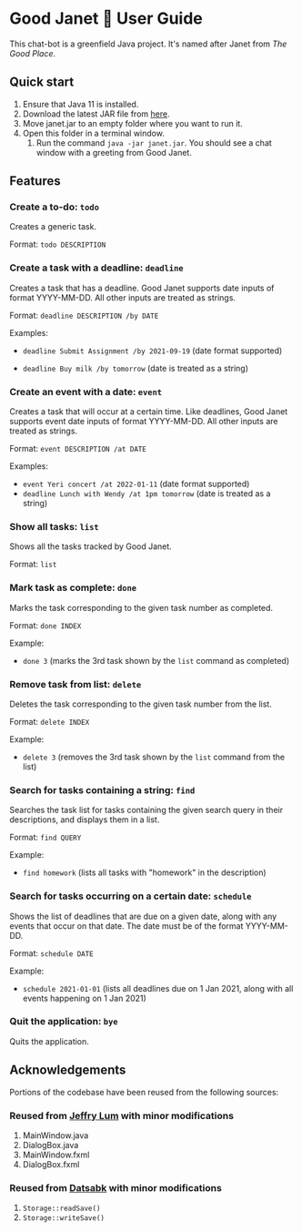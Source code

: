 # Good Janet :hugs: User Guide

This chat-bot is a greenfield Java project. It's named after Janet from _The Good Place_.



## Quick start

1. Ensure that Java 11 is installed.
2. Download the latest JAR file from [here](https://github.com/wpinrui/ip/releases).
3. Move janet.jar to an empty folder where you want to run it.
4. Open this folder in a terminal window.
   1. Run the command `java -jar janet.jar`. You should see a chat window with a greeting from Good Janet.



## Features 

### Create a to-do: `todo`

Creates a generic task.

Format: `todo DESCRIPTION`



### Create a task with a deadline: `deadline`

Creates a task that has a deadline. Good Janet supports date inputs of format YYYY-MM-DD. All other inputs are treated as strings.

Format: `deadline DESCRIPTION /by DATE`

Examples: 

- `deadline Submit Assignment /by 2021-09-19` (date format supported)

- `deadline Buy milk /by tomorrow` (date is treated as a string)

  

### Create an event with a date: `event`

Creates a task that will occur at a certain time. Like deadlines, Good Janet supports event date inputs of format YYYY-MM-DD. All other inputs are treated as strings.

Format: `event DESCRIPTION /at DATE`

Examples: 

- `event Yeri concert /at 2022-01-11` (date format supported)
- `deadline Lunch with Wendy /at 1pm tomorrow` (date is treated as a string)



### Show all tasks: `list`

Shows all the tasks tracked by Good Janet.

Format: `list`



### Mark task as complete: `done`

Marks the task corresponding to the given task number as completed.

Format: `done INDEX`

Example: 

- `done 3` (marks the 3rd task shown by the `list` command as completed)



### Remove task from list: `delete`

Deletes the task corresponding to the given task number from the list.

Format: `delete INDEX`

Example: 

- `delete 3` (removes the 3rd task shown by the `list` command from the list)



### Search for tasks containing a string: `find`

Searches the task list for tasks containing the given search query in their descriptions, and displays them in a list.

Format: `find QUERY`

Example: 

- `find homework` (lists all tasks with "homework" in the description)



### Search for tasks occurring on a certain date: `schedule`

Shows the list of deadlines that are due on a given date, along with any events that occur on that date. The date must be of the format YYYY-MM-DD. 

Format: `schedule DATE`

Example:

- `schedule 2021-01-01` (lists all deadlines due on 1 Jan 2021, along with all events happening on 1 Jan 2021)



### Quit the application: `bye`

Quits the application.



## Acknowledgements

Portions of the codebase have been reused from the following sources:

### Reused from [Jeffry Lum](https://se-education.org/guides/tutorials/javaFxPart4.html) with minor modifications

1. MainWindow.java
2. DialogBox.java
3. MainWindow.fxml
4. DialogBox.fxml

### Reused from [Datsabk](https://mkyong.com/java/how-to-read-and-write-java-object-to-a-file/) with minor modifications

1. `Storage::readSave()`
2. `Storage::writeSave()`

